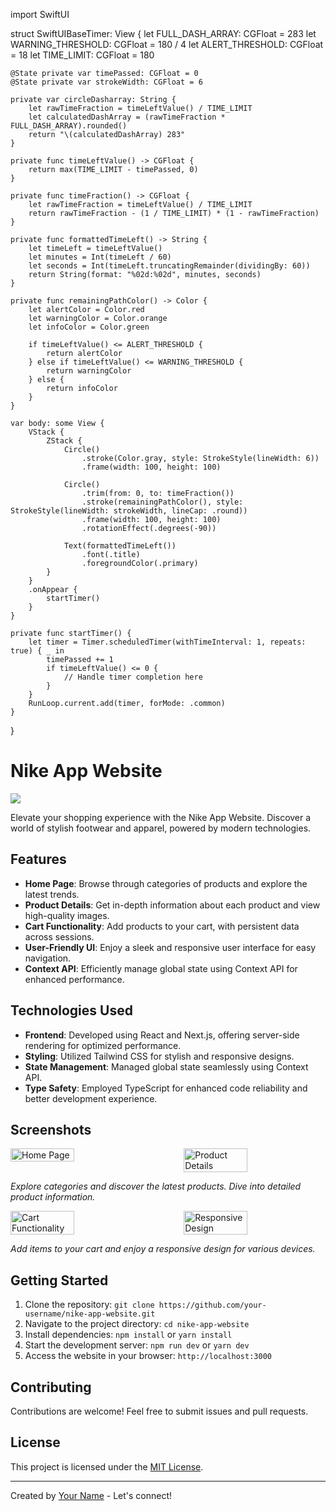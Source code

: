 import SwiftUI

struct SwiftUIBaseTimer: View {
    let FULL_DASH_ARRAY: CGFloat = 283
    let WARNING_THRESHOLD: CGFloat = 180 / 4
    let ALERT_THRESHOLD: CGFloat = 18
    let TIME_LIMIT: CGFloat = 180
    
    @State private var timePassed: CGFloat = 0
    @State private var strokeWidth: CGFloat = 6
    
    private var circleDasharray: String {
        let rawTimeFraction = timeLeftValue() / TIME_LIMIT
        let calculatedDashArray = (rawTimeFraction * FULL_DASH_ARRAY).rounded()
        return "\(calculatedDashArray) 283"
    }
    
    private func timeLeftValue() -> CGFloat {
        return max(TIME_LIMIT - timePassed, 0)
    }
    
    private func timeFraction() -> CGFloat {
        let rawTimeFraction = timeLeftValue() / TIME_LIMIT
        return rawTimeFraction - (1 / TIME_LIMIT) * (1 - rawTimeFraction)
    }
    
    private func formattedTimeLeft() -> String {
        let timeLeft = timeLeftValue()
        let minutes = Int(timeLeft / 60)
        let seconds = Int(timeLeft.truncatingRemainder(dividingBy: 60))
        return String(format: "%02d:%02d", minutes, seconds)
    }
    
    private func remainingPathColor() -> Color {
        let alertColor = Color.red
        let warningColor = Color.orange
        let infoColor = Color.green
        
        if timeLeftValue() <= ALERT_THRESHOLD {
            return alertColor
        } else if timeLeftValue() <= WARNING_THRESHOLD {
            return warningColor
        } else {
            return infoColor
        }
    }
    
    var body: some View {
        VStack {
            ZStack {
                Circle()
                    .stroke(Color.gray, style: StrokeStyle(lineWidth: 6))
                    .frame(width: 100, height: 100)
                
                Circle()
                    .trim(from: 0, to: timeFraction())
                    .stroke(remainingPathColor(), style: StrokeStyle(lineWidth: strokeWidth, lineCap: .round))
                    .frame(width: 100, height: 100)
                    .rotationEffect(.degrees(-90))
                
                Text(formattedTimeLeft())
                    .font(.title)
                    .foregroundColor(.primary)
            }
        }
        .onAppear {
            startTimer()
        }
    }
    
    private func startTimer() {
        let timer = Timer.scheduledTimer(withTimeInterval: 1, repeats: true) { _ in
            timePassed += 1
            if timeLeftValue() <= 0 {
                // Handle timer completion here
            }
        }
        RunLoop.current.add(timer, forMode: .common)
    }
}



# Nike App Website

<img src="https://github.com/SadiPro07/Nextjs-NikeApp/assets/109628645/755e5a02-aea7-4111-98ed-c910c5d3047e" />
 <!-- Replace![nike1](https://github.com/SadiPro07/Nextjs-NikeApp/assets/109628645/755e5a02-aea7-4111-98ed-c910c5d3047e)
 with an attractive header image -->

Elevate your shopping experience with the Nike App Website. Discover a world of stylish footwear and apparel, powered by modern technologies.

## Features

- **Home Page**: Browse through categories of products and explore the latest trends.
- **Product Details**: Get in-depth information about each product and view high-quality images.
- **Cart Functionality**: Add products to your cart, with persistent data across sessions.
- **User-Friendly UI**: Enjoy a sleek and responsive user interface for easy navigation.
- **Context API**: Efficiently manage global state using Context API for enhanced performance.

## Technologies Used

- **Frontend**: Developed using React and Next.js, offering server-side rendering for optimized performance.
- **Styling**: Utilized Tailwind CSS for stylish and responsive designs.
- **State Management**: Managed global state seamlessly using Context API.
- **Type Safety**: Employed TypeScript for enhanced code reliability and better development experience.


## Screenshots

<div style="display: flex; justify-content: space-between;">
  <img src="https://github.com/SadiPro07/Nextjs-NikeApp/assets/109628645/798a1205-51a2-40ba-97c7-4bae327ffb5d" alt="Home Page" width="45%">
  <img src="https://github.com/SadiPro07/Nextjs-NikeApp/assets/109628645/7c655ca1-02c4-43f2-99dc-1af47ab9b720" alt="Product Details" width="45%">
</div>
<!-- Replace with your screenshot images and adjust the width values as needed -->

*Explore categories and discover the latest products. Dive into detailed product information.*

<div style="display: flex; justify-content: space-between;">
  <img src="https://github.com/SadiPro07/Nextjs-NikeApp/assets/109628645/f7dc4ad3-344a-42ab-a914-5a2099515ccb" alt="Cart Functionality" width="45%">
  <img src="https://github.com/SadiPro07/Nextjs-NikeApp/assets/109628645/7e7d278e-ec3d-4e36-bb5e-181a4b74535f" alt="Responsive Design" width="45%">
</div>
<!-- Replace with your screenshot images and adjust the width values as needed -->

*Add items to your cart and enjoy a responsive design for various devices.*


## Getting Started

1. Clone the repository: `git clone https://github.com/your-username/nike-app-website.git`
2. Navigate to the project directory: `cd nike-app-website`
3. Install dependencies: `npm install` or `yarn install`
4. Start the development server: `npm run dev` or `yarn dev`
5. Access the website in your browser: `http://localhost:3000`


## Contributing

Contributions are welcome! Feel free to submit issues and pull requests.

## License

This project is licensed under the [MIT License](LICENSE).

---

Created by [Your Name](https://github.com/your-username) - Let's connect!
